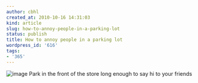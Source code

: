 ```yaml
---
author: cbhl
created_at: 2010-10-16 14:31:03
kind: article
slug: how-to-annoy-people-in-a-parking-lot
status: publish
title: How to annoy people in a parking lot
wordpress_id: '616'
tags:
- '365'
---
```


![image](http://images.azuresky.ca/blog/wp-content/uploads/2010/10/wpid-IMG_20101016_133029.jpg)
Park in the front of the store long enough to say hi to your friends
